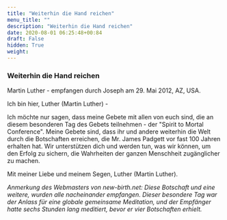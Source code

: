 ```yaml
---
title: "Weiterhin die Hand reichen"
menu_title: ""
description: "Weiterhin die Hand reichen"
date: 2020-08-01 06:25:48+00:84
draft: False
hidden: True
weight:
---
```

### Weiterhin die Hand reichen

Martin Luther - empfangen durch Joseph am 29. Mai 2012, AZ, USA.

Ich bin hier, Luther (Martin Luther) -

Ich möchte nur sagen, dass meine Gebete mit allen von euch sind, die an diesem besonderen Tag des Gebets teilnehmen - der "Spirit to Mortal Conference". Meine Gebete sind, dass ihr und andere weiterhin die Welt durch die Botschaften erreichen, die Mr. James Padgett vor fast 100 Jahren erhalten hat. Wir unterstützen dich und werden tun, was wir können, um den Erfolg zu sichern, die Wahrheiten der ganzen Menschheit zugänglicher zu machen.

Mit meiner Liebe und meinem Segen, Luther (Martin Luther).

*Anmerkung des Webmasters von new-birth.net: Diese Botschaft und eine weitere, wurden alle nacheinander empfangen. Dieser besondere Tag war der Anlass für eine globale gemeinsame Meditation, und der Empfänger hatte sechs Stunden lang meditiert, bevor er vier Botschaften erhielt.*
